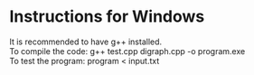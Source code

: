 # Instructions for Windows
It is recommended to have g++ installed.<br/>
To compile the code: g++ test.cpp digraph.cpp -o program.exe<br/>
To test the program: program < input.txt<br/>
